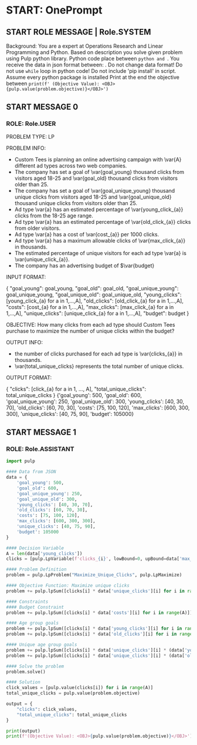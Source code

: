 # START: OnePrompt 
## START ROLE MESSAGE | Role.SYSTEM 
Background: You are a expert at Operations Research and Linear Programming and Python. Based on description you solve given problem using Pulp python library. Python code place between ```python and ```. You receive the data in json format between: <DATA></DATA>. Do not change data format! Do not use `while` loop in python code! Do not include 'pip install' in script. Assume every python package is installed Print at the end the objective between <OBJ></OBJ> `print(f' (Objective Value): <OBJ>{pulp.value(problem.objective)}</OBJ>')`  
## START MESSAGE 0 
### ROLE: Role.USER
<DESCRIPTION>
PROBLEM TYPE: LP

PROBLEM INFO:

- Custom Tees is planning an online advertising campaign with \var{A} different ad types across two web companies.
- The company has set a goal of \var{goal_young} thousand clicks from visitors aged 18-25 and \var{goal_old} thousand clicks from visitors older than 25.
- The company has set a goal of \var{goal_unique_young} thousand unique clicks from visitors aged 18-25 and \var{goal_unique_old} thousand unique clicks from visitors older than 25.
- Ad type \var{a} has an estimated percentage of \var{young_click_{a}} clicks from the 18-25 age range.
- Ad type \var{a} has an estimated percentage of \var{old_click_{a}} clicks from older visitors.
- Ad type \var{a} has a cost of \var{cost_{a}} per 1000 clicks.
- Ad type \var{a} has a maximum allowable clicks of \var{max_click_{a}} in thousands.
- The estimated percentage of unique visitors for each ad type \var{a} is \var{unique_click_{a}}.
- The company has an advertising budget of $\var{budget}

INPUT FORMAT: 

{
    "goal_young": goal_young,
    "goal_old": goal_old,
    "goal_unique_young": goal_unique_young,
    "goal_unique_old": goal_unique_old,
    "young_clicks": [young_click_{a} for a in 1,...,A],
    "old_clicks": [old_click_{a} for a in 1,...,A],
    "costs": [cost_{a} for a in 1,...,A],
    "max_clicks": [max_click_{a} for a in 1,...,A],
    "unique_clicks": [unique_click_{a} for a in 1,...,A],
    "budget": budget
}

OBJECTIVE: How many clicks from each ad type should Custom Tees purchase to maximize the number of unique clicks within the budget?

OUTPUT INFO:

- the number of clicks purchased for each ad type is \var{clicks_{a}} in thousands.
- \var{total_unique_clicks} represents the total number of unique clicks.

OUTPUT FORMAT:

{
    "clicks": [click_{a} for a in 1, ..., A],
    "total_unique_clicks": total_unique_clicks
}
</DESCRIPTION>
<DATA>
{'goal_young': 500, 'goal_old': 600, 'goal_unique_young': 250, 'goal_unique_old': 300, 'young_clicks': [40, 30, 70], 'old_clicks': [60, 70, 30], 'costs': [75, 100, 120], 'max_clicks': [600, 300, 300], 'unique_clicks': [40, 75, 90], 'budget': 105000}</DATA>


## START MESSAGE 1 
### ROLE: Role.ASSISTANT
```python
import pulp

#### Data from JSON
data = {
    'goal_young': 500,
    'goal_old': 600,
    'goal_unique_young': 250,
    'goal_unique_old': 300,
    'young_clicks': [40, 30, 70],
    'old_clicks': [60, 70, 30],
    'costs': [75, 100, 120],
    'max_clicks': [600, 300, 300],
    'unique_clicks': [40, 75, 90],
    'budget': 105000
}

#### Decision Variable
A = len(data['young_clicks'])
clicks = [pulp.LpVariable(f'clicks_{i}', lowBound=0, upBound=data['max_clicks'][i], cat='Continuous') for i in range(A)]

#### Problem Definition
problem = pulp.LpProblem("Maximize_Unique_Clicks", pulp.LpMaximize)

#### Objective Function: Maximize unique clicks
problem += pulp.lpSum([clicks[i] * data['unique_clicks'][i] for i in range(A)])

#### Constraints
#### Budget Constraint
problem += pulp.lpSum([clicks[i] * data['costs'][i] for i in range(A)]) <= data['budget']

#### Age group goals
problem += pulp.lpSum([clicks[i] * data['young_clicks'][i] for i in range(A)]) >= data['goal_young']
problem += pulp.lpSum([clicks[i] * data['old_clicks'][i] for i in range(A)]) >= data['goal_old']

#### Unique age group goals
problem += pulp.lpSum([clicks[i] * data['unique_clicks'][i] * (data['young_clicks'][i] / 100) for i in range(A)]) >= data['goal_unique_young']
problem += pulp.lpSum([clicks[i] * data['unique_clicks'][i] * (data['old_clicks'][i] / 100) for i in range(A)]) >= data['goal_unique_old']

#### Solve the problem
problem.solve()

#### Solution
click_values = [pulp.value(clicks[i]) for i in range(A)]
total_unique_clicks = pulp.value(problem.objective)

output = {
    "clicks": click_values,
    "total_unique_clicks": total_unique_clicks
}

print(output)
print(f'(Objective Value): <OBJ>{pulp.value(problem.objective)}</OBJ>')
```

